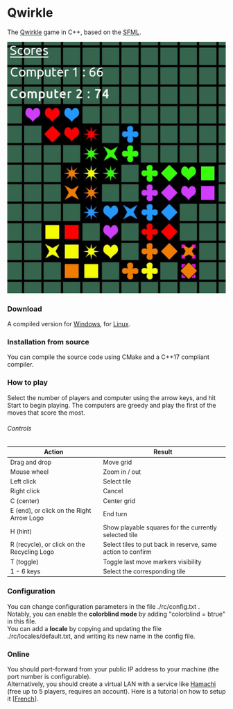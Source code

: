 # Qwirkle

The [Qwirkle](https://en.wikipedia.org/wiki/Qwirkle) game in C++, based on the [SFML](https://www.sfml-dev.org/index.php).

![alt text](img/screenshot.jpg "Screenshot of the game")

### Download

A compiled version for [Windows](https://drive.google.com/file/d/1Gf7k-h0_jVgYyOGlJ-ZrQrKzmFR7-Mci/view?usp=sharing),
for [Linux](https://drive.google.com/file/d/11rbWH76Zcx97EAnYyUypJA5zYuHB9qGm/view?usp=sharing).

### Installation from source

You can compile the source code using CMake and a C++17 compliant compiler.

### How to play

Select the number of players and computer using the arrow keys, and hit Start to begin playing. The computers are greedy and play the first of the moves that score the most.

###### Controls

| Action | Result |
| --- | --- |
| Drag and drop | Move grid |
| Mouse wheel | Zoom in / out |
| Left click | Select tile |
| Right click | Cancel
| C (center) | Center grid |
| E (end), or click on the Right Arrow Logo | End turn |
| H (hint)| Show playable squares for the currently selected tile |
| R (recycle), or click on the Recycling Logo | Select tiles to put back in reserve, same action to confirm |
| T (toggle) | Toggle last move markers visibility |
| 1 - 6 keys | Select the corresponding tile |

### Configuration

You can change configuration parameters in the file ./rc/config.txt . \
Notably, you can enable the **colorblind mode** by adding "colorblind = btrue" in this file. \
You can add a **locale** by copying and updating the file ./rc/locales/default.txt, and writing its new name in the config file.

### Online

You should port-forward from your public IP address to your machine (the port number is configurable). \
Alternatively, you should create a virtual LAN with a service like [Hamachi](https://www.vpn.net/) (free up to 5 players, requires an account).
Here is a tutorial on how to setup it [[French](https://drive.google.com/file/d/1bOdHEey2fI3HkdzhpJf1VlbKUUWIriXy/view?usp=sharing)].